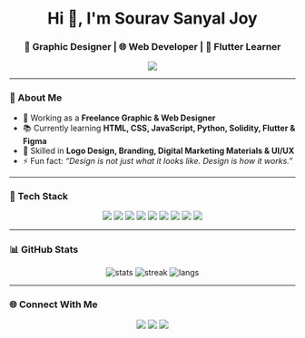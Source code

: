 <!-- Profile Header -->
<h1 align="center">Hi 👋, I'm Sourav Sanyal Joy</h1>
<h3 align="center">🚀 Graphic Designer | 🌐 Web Developer | 📱 Flutter Learner</h3>

<!-- Typing SVG Effect -->
<p align="center">
  <img src="https://readme-typing-svg.herokuapp.com?font=Fira+Code&pause=1000&color=00C0FF&center=true&vCenter=true&width=500&lines=Graphic+Designer;Web+%26+Mobile+Developer;UI%2FUX+Designer;Always+Learning+New+Tech!">
</p>

---

### 🌟 About Me  
- 🔭 Working as a **Freelance Graphic & Web Designer**  
- 📚 Currently learning **HTML, CSS, JavaScript, Python, Solidity, Flutter & Figma**  
- 🎨 Skilled in **Logo Design, Branding, Digital Marketing Materials & UI/UX**  
- ⚡ Fun fact: *“Design is not just what it looks like. Design is how it works.”*  

---

### 🚀 Tech Stack  
<p align="center">
  <img src="https://img.shields.io/badge/HTML5-E34F26?style=for-the-badge&logo=html5&logoColor=white"/>
  <img src="https://img.shields.io/badge/CSS3-1572B6?style=for-the-badge&logo=css3&logoColor=white"/>
  <img src="https://img.shields.io/badge/JavaScript-F7DF1E?style=for-the-badge&logo=javascript&logoColor=black"/>
  <img src="https://img.shields.io/badge/Python-3776AB?style=for-the-badge&logo=python&logoColor=white"/>
  <img src="https://img.shields.io/badge/Solidity-363636?style=for-the-badge&logo=solidity&logoColor=white"/>
  <img src="https://img.shields.io/badge/Flutter-02569B?style=for-the-badge&logo=flutter&logoColor=white"/>
  <img src="https://img.shields.io/badge/Figma-F24E1E?style=for-the-badge&logo=figma&logoColor=white"/>
  <img src="https://img.shields.io/badge/Adobe%20Photoshop-31A8FF?style=for-the-badge&logo=adobephotoshop&logoColor=white"/>
  <img src="https://img.shields.io/badge/Adobe%20Illustrator-FF9A00?style=for-the-badge&logo=adobeillustrator&logoColor=white"/>
</p>

---

### 📊 GitHub Stats  
<p align="center">
  <img src="https://github-readme-stats.vercel.app/api?username=YOUR-USERNAME&show_icons=true&theme=tokyonight" alt="stats" />
  <img src="https://github-readme-streak-stats.herokuapp.com/?user=YOUR-USERNAME&theme=tokyonight" alt="streak"/>
  <img src="https://github-readme-stats.vercel.app/api/top-langs/?username=YOUR-USERNAME&layout=compact&theme=tokyonight" alt="langs"/>
</p>

---

### 🌐 Connect With Me  
<p align="center">
  <a href="https://www.linkedin.com/in/YOUR-LINKEDIN" target="_blank"><img src="https://img.shields.io/badge/LinkedIn-0077B5?style=for-the-badge&logo=linkedin&logoColor=white"/></a>
  <a href="mailto:YOUR-EMAIL"><img src="https://img.shields.io/badge/Gmail-D14836?style=for-the-badge&logo=gmail&logoColor=white"/></a>
  <a href="https://souravsanyal.pro" target="_blank"><img src="https://img.shields.io/badge/Portfolio-000000?style=for-the-badge&logo=vercel&logoColor=white"/></a>
</p>
